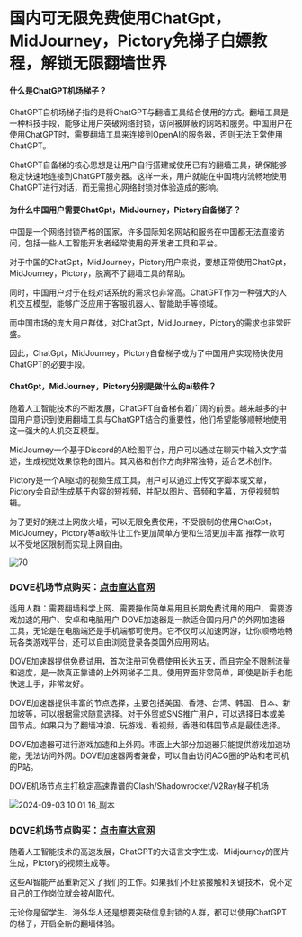 # 国内可无限免费使用ChatGpt，MidJourney，Pictory免梯子白嫖教程，解锁无限翻墙世界

#### 什么是ChatGPT机场梯子？
ChatGPT自机场梯子指的是将ChatGPT与翻墙工具结合使用的方式。翻墙工具是一种科技手段，能够让用户突破网络封锁，访问被屏蔽的网站和服务。中国用户在使用ChatGPT时，需要翻墙工具来连接到OpenAI的服务器，否则无法正常使用ChatGPT。

ChatGPT自备梯的核心思想是让用户自行搭建或使用已有的翻墙工具，确保能够稳定快速地连接到ChatGPT服务器。这样一来，用户就能在中国境内流畅地使用ChatGPT进行对话，而无需担心网络封锁对体验造成的影响。

#### 为什么中国用户需要ChatGpt，MidJourney，Pictory自备梯子？
中国是一个网络封锁严格的国家，许多国际知名网站和服务在中国都无法直接访问，包括一些人工智能开发者经常使用的开发者工具和平台。

对于中国的ChatGpt，MidJourney，Pictory用户来说，要想正常使用ChatGpt，MidJourney，Pictory，脱离不了翻墙工具的帮助。

同时，中国用户对于在线对话系统的需求也非常高。ChatGPT作为一种强大的人机交互模型，能够广泛应用于客服机器人、智能助手等领域。

而中国市场的庞大用户群体，对ChatGpt，MidJourney，Pictory的需求也非常旺盛。

因此，ChatGpt，MidJourney，Pictory自备梯子成为了中国用户实现畅快使用ChatGPT的必要手段。

#### ChatGpt，MidJourney，Pictory分别是做什么的ai软件？
随着人工智能技术的不断发展，ChatGPT自备梯有着广阔的前景。越来越多的中国用户意识到使用翻墙工具与ChatGPT结合的重要性，他们希望能够顺畅地使用这一强大的人机交互模型。

MidJourney一个基于Discord的AI绘图平台，用户可以通过在聊天中输入文字描述，生成视觉效果惊艳的图片。其风格和创作方向非常独特，适合艺术创作。

Pictory是一个AI驱动的视频生成工具，用户可以通过上传文字脚本或文章，Pictory会自动生成基于内容的短视频，并配以图片、音频和字幕，方便视频剪辑。

为了更好的绕过上网放火墙，可以无限免费使用，不受限制的使用ChatGpt，MidJourney，Pictory等ai软件让工作更加简单方便和生活更加丰富
推荐一款可以不受地区限制而实现上网自由。

![70](https://github.com/user-attachments/assets/8c9dc674-fe22-441b-9198-88890cf3ee62)

### DOVE机场节点购买：[点击直达官网](https://dove8.cc/a.php?alavBTtF8UB)

适用人群：需要翻墙科学上网、需要操作简单易用且长期免费试用的用户、需要游戏加速的用户、安卓和电脑用户
DOVE加速器是一款适合国内用户的外网加速器工具，无论是在电脑端还是手机端都可使用。它不仅可以加速网游，让你顺畅地畅玩各类游戏平台，还可以自由浏览登录各类国外应用网站。

DOVE加速器提供免费试用，首次注册可免费使用长达五天，而且完全不限制流量和速度，是一款真正靠谱的上外网梯子工具。使用界面非常简单，即使是新手也能快速上手，非常友好。

DOVE加速器提供丰富的节点选择，主要包括美国、香港、台湾、韩国、日本、新加坡等，可以根据需求随意选择。对于外贸或SNS推广用户，可以选择日本或美国节点。如果只为了翻墙冲浪、玩游戏、看视频，香港和韩国节点是最佳选择。

DOVE加速器可进行游戏加速和上外网。市面上大部分加速器只能提供游戏加速功能，无法访问外网。DOVE加速器两者兼备，可以自由访问ACG圈的P站和老司机的P站。

DOVE机场节点主打稳定高速靠谱的Clash/Shadowrocket/V2Ray梯子机场

![2024-09-03 10 01 16_副本](https://github.com/user-attachments/assets/1be82163-8713-4445-bffe-f2cff1cbfe98)

### DOVE机场节点购买：[点击直达官网](https://dove8.cc/a.php?alavBTtF8UB)

随着人工智能技术的高速发展，ChatGPT的大语言文字生成、Midjourney的图片生成，Pictory的视频生成等。

这些AI智能产品重新定义了我们的工作。如果我们不赶紧接触和关键技术，说不定自己的工作岗位就会被AI取代。

无论你是留学生、海外华人还是想要突破信息封锁的人群，都可以使用ChatGPT的梯子，开启全新的翻墙体验。






